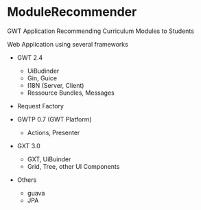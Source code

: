 ModuleRecommender
=================

GWT Application Recommending Curriculum Modules to Students

Web Application using several frameworks

- GWT 2.4
  - UiBudinder
  - Gin, Guice
  - I18N (Server, Client)
  - Ressource Bundles, Messages
- Request Factory
- GWTP 0.7 (GWT Platform)
  - Actions, Presenter
- GXT 3.0
  - GXT, UiBuinder
  - Grid, Tree, other UI Components

- Others
  - guava
  - JPA
